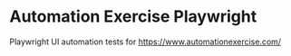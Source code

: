 # Automation Exercise Playwright

Playwright UI automation tests for https://www.automationexercise.com/
